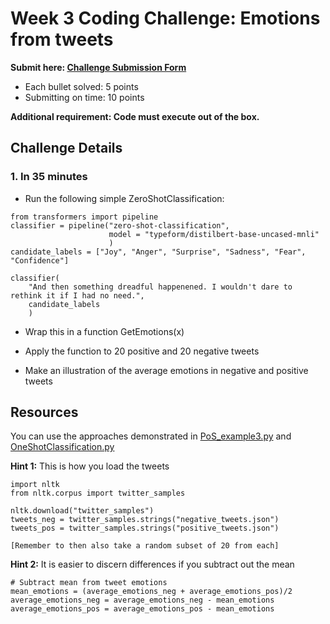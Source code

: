 # Week 3 Coding Challenge: Emotions from tweets

**Submit here: [Challenge Submission Form](https://forms.gle/WmSEkZn8WH1fiDjE6)**
    
+ Each bullet solved: 5 points  
+ Submitting on time: 10 points  

**Additional requirement: Code must execute out of the box.**

## Challenge Details

### 1. In 35 minutes

- Run the following simple ZeroShotClassification:

```
from transformers import pipeline
classifier = pipeline("zero-shot-classification",
                      model = "typeform/distilbert-base-uncased-mnli"
                      )
candidate_labels = ["Joy", "Anger", "Surprise", "Sadness", "Fear", "Confidence"]

classifier(
    "And then something dreadful happenened. I wouldn't dare to rethink it if I had no need.",
    candidate_labels
    )
```

- Wrap this in a function GetEmotions(x)

- Apply the function to 20 positive and 20 negative tweets 

- Make an illustration of the average emotions in negative and positive tweets

## Resources
You can use the approaches demonstrated in [PoS_example3.py](https://github.com/christianvedels/News_and_Market_Sentiment_Analytics/blob/main/Lecture%203%20-%20Classification%20pt%201/Code/PoS_example3.py) and [OneShotClassification.py](https://github.com/christianvedels/News_and_Market_Sentiment_Analytics/blob/main/Lecture%203%20-%20Classification%20pt%201/Code/OneShotClassification.py)

**Hint 1:** This is how you load the tweets
```
import nltk
from nltk.corpus import twitter_samples

nltk.download("twitter_samples")
tweets_neg = twitter_samples.strings("negative_tweets.json")
tweets_pos = twitter_samples.strings("positive_tweets.json")

[Remember to then also take a random subset of 20 from each]
```

**Hint 2:**
It is easier to discern differences if you subtract out the mean
```
# Subtract mean from tweet emotions
mean_emotions = (average_emotions_neg + average_emotions_pos)/2
average_emotions_neg = average_emotions_neg - mean_emotions
average_emotions_pos = average_emotions_pos - mean_emotions
```
